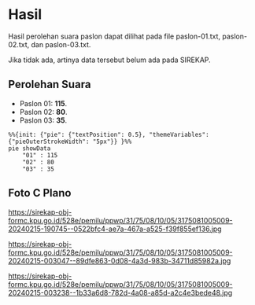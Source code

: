 # Hasil

Hasil perolehan suara paslon dapat dilihat pada file paslon-01.txt, paslon-02.txt, dan paslon-03.txt.

Jika tidak ada, artinya data tersebut belum ada pada SIREKAP.

## Perolehan Suara

 * Paslon 01: **115**.
 * Paslon 02: **80**.
 * Paslon 03: **35**.

```mermaid
%%{init: {"pie": {"textPosition": 0.5}, "themeVariables": {"pieOuterStrokeWidth": "5px"}} }%%
pie showData
    "01" : 115
    "02" : 80
    "03" : 35
```
## Foto C Plano

https://sirekap-obj-formc.kpu.go.id/528e/pemilu/ppwp/31/75/08/10/05/3175081005009-20240215-190745--0522bfc4-ae7a-467a-a525-f39f855ef136.jpg

https://sirekap-obj-formc.kpu.go.id/528e/pemilu/ppwp/31/75/08/10/05/3175081005009-20240215-003047--89dfe863-0d08-4a3d-983b-34711d85982a.jpg

https://sirekap-obj-formc.kpu.go.id/528e/pemilu/ppwp/31/75/08/10/05/3175081005009-20240215-003238--1b33a6d8-782d-4a08-a85d-a2c4e3bede48.jpg
